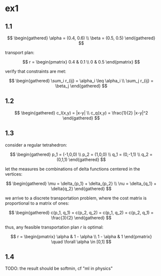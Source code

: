# ex1

## 1.1

$$
\begin{gathered}
  \alpha = (0.4, 0.6)
\\
  \beta = (0.5, 0.5)
\end{gathered}
$$

transport plan:

$$
r = \begin{pmatrix}
    0.4 & 0.1
  \\
    0 & 0.5
\end{pmatrix}
$$

verify that constraints are met:

$$
\begin{gathered}
  \sum_i r_{ij} = \alpha_i \leq \alpha_i
\\
  \sum_j r_{ij} = \beta_j
\end{gathered}
$$

## 1.2

$$
\begin{gathered}
  c_l(x,y) = |x-y|
\\
  c_q(x,y) = \frac{1}{2} |x-y|^2
\end{gathered}
$$

## 1.3

consider a regular tetrahedron:

$$
\begin{gathered}
  p_1 = (-1,0,0)
\\
  p_2 = (1,0,0)
\\
  q_1 = (0,-1,1)
\\
  q_2 = (0,1,1)
\end{gathered}
$$

let the measures be combinations of delta functions centered in the vertices:

$$
\begin{gathered}
  \mu = \delta_{p_1} + \delta_{p_2}
\\
  \nu = \delta_{q_1} + \delta{q_2}
\end{gathered}
$$

we arrive to a discrete transportation problem, where the cost matrix is
proportional to a matrix of ones:

$$
\begin{gathered}
  c(p_1, q_1) = c(p_2, q_2) = c(p_1, q_2) = c(p_2, q_1) = \frac{3}{2}
\end{gathered}
$$

thus, any feasible transportation plan $r$ is optimal:

$$
r = \begin{pmatrix}
    \alpha & 1 - \alpha
  \\
    1 - \alpha & 1
\end{pmatrix}
\quad \forall \alpha \in [0,1]
$$

## 1.4

TODO: the result should be softmin, cf "ml in physics"
